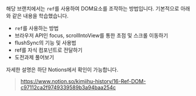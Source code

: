 해당 브랜치에서는 `ref`를 사용하여 DOM요소를 조작하는 방법입니다.
기본적으로 아래와 같은 내용을 학습했습니다.

-   `ref`를 사용하는 방법
-   브라우저 API인 focus, scrollIntoView를 통한 초점 및 스크롤 이동하기
-   flushSync의 기능 및 사용법
-   ref를 자식 컴포넌트로 전달하기
-   도전과제 풀어보기

자세한 설명은 하단 Notions에서 확인이 가능합니다.

> https://www.notion.so/kimjihu-history/16-Ref-DOM-c97112ca2f9749339589b3a94baa254c
